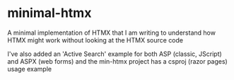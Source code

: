 # minimal-htmx
A minimal implementation of HTMX that I am writing to understand how HTMX might work without looking at the HTMX source code

I've also added an 'Active Search' example for both ASP (classic, JScript) and ASPX (web forms) and the min-htmx project has a csproj (razor pages) usage example
